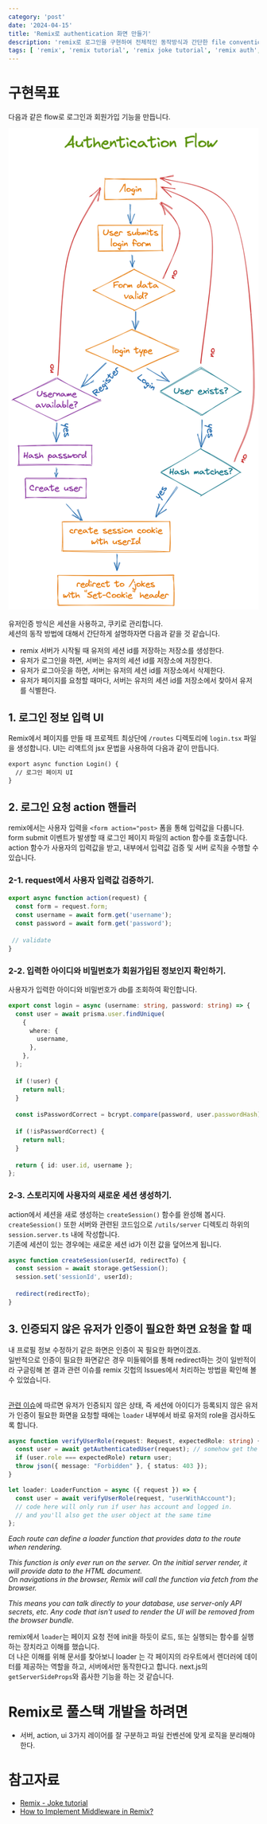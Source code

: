 ```yaml
---
category: 'post'
date: '2024-04-15'
title: 'Remix로 authentication 화면 만들기'
description: 'remix로 로그인을 구현하여 전체적인 동작방식과 간단한 file convention을 알아보았습니다.'
tags: [ 'remix', 'remix tutorial', 'remix joke tutorial', 'remix auth', 'remix authentication']
---
```


# 구현목표
다음과 같은 flow로 로그인과 회원가입 기능을 만듭니다.<br />

<img alt="auth-flow" src="./auth-flow.png" />

유저인증 방식은 세션을 사용하고, 쿠키로 관리합니다.<br/>
세션의 동작 방법에 대해서 간단하게 설명하자면 다음과 같을 것 같습니다.<br/>
- remix 서버가 시작될 때 유저의 세션 id를 저장하는 저장소를 생성한다.
- 유저가 로그인을 하면, 서버는 유저의 세션 id를 저장소에 저장한다.
- 유저가 로그아웃을 하면, 서버는 유저의 세션 id를 저장소에서 삭제한다.
- 유저가 페이지를 요청할 때마다, 서버는 유저의 세션 id를 저장소에서 찾아서 유저를 식별한다.

## 1. 로그인 정보 입력 UI
Remix에서 페이지를 만들 때 프로젝트 최상단에 `/routes` 디렉토리에 `login.tsx` 파일을 생성합니다.
UI는 리액트의 jsx 문법을 사용하여 다음과 같이 만듭니다.
```tsx
export async function Login() {
  // 로그인 페이지 UI
}
```

## 2. 로그인 요청 action 핸들러
remix에서는 사용자 입력을 `<form action="post>` 폼을 통해 입력값을 다룹니다.<br />
form submit 이벤트가 발생할 때 로그인 페이지 파일의 action 함수를 호출합니다.<br />
action 함수가 사용자의 입력값을 받고, 내부에서 입력값 검증 및 서버 로직을 수행할 수 있습니다.<br />

### 2-1. request에서 사용자 입력값 검증하기.

```ts
export async function action(request) {
  const form = request.form;
  const username = await form.get('username');
  const password = await form.get('password');
 
 // validate
}
```

### 2-2. 입력한 아이디와 비밀번호가 회원가입된 정보인지 확인하기.
사용자가 입력한 아이디와 비밀번호가 db를 조회하여 확인합니다.

```ts
export const login = async (username: string, password: string) => {
  const user = await prisma.user.findUnique(
    {
      where: {
        username,
      },
    },
  );

  if (!user) {
    return null;
  }

  const isPasswordCorrect = bcrypt.compare(password, user.passwordHash);

  if (!isPasswordCorrect) {
    return null;
  }

  return { id: user.id, username };
};
```


### 2-3. 스토리지에 사용자의 새로운 세션 생성하기.
action에서 세션을 새로 생성하는 `createSession()` 함수를 완성해 봅시다. `createSession()` 또한 서버와 관련된 코드임으로 `/utils/server` 디렉토리 하위의 `session.server.ts` 내에 작성합니다.<br/>
기존에 세션이 있는 경우에는 새로운 세션 id가 이전 값을 덮어쓰게 됩니다.

```ts
async function createSession(userId, redirectTo) {
  const session = await storage.getSession();
  session.set('sessionId', userId);

  redirect(redirectTo);
}
```

## 3. 인증되지 않은 유저가 인증이 필요한 화면 요청을 할 때
내 프로필 정보 수정하기 같은 화면은 인증이 꼭 필요한 화면이겠죠.<br/>
일반적으로 인증이 필요한 화면같은 경우 미들웨어를 통해 redirect하는 것이 일반적이라 구글링해 본 결과 관련 이슈를 remix 깃헙의 Issues에서 처리하는 방법을 확인해 볼 수 있었습니다.<br><br>


[관련 이슈](https://github.com/remix-run/remix/discussions/1432)에 따르면 유저가 인증되지 않은 상태, 즉 세션에 아이디가 등록되지 않은 유저가 인증이 필요한 화면을 요청할 때에는 `loader` 내부에서 바로 유저의 role을 검사하도록 합니다.<br />


```ts
async function verifyUserRole(request: Request, expectedRole: string) {
  const user = await getAuthenticatedUser(request); // somehow get the user
  if (user.role === expectedRole) return user;
  throw json({ message: "Forbidden" }, { status: 403 });
}
```

```ts
let loader: LoaderFunction = async ({ request }) => {
  const user = await verifyUserRole(request, "userWithAccount");
  // code here will only run if user has account and logged in.
  // and you'll also get the user object at the same time
};
```

_Each route can define a loader function that provides data to the route when rendering._<br>

_This function is only ever run on the server. On the initial server render, it will provide data to the HTML document._<br>
_On navigations in the browser, Remix will call the function via fetch from the browser._<br>

_This means you can talk directly to your database, use server-only API secrets, etc. Any code that isn't used to render the UI will be removed from the browser bundle._<br>

remix에서 `loader`는 페이지 요청 전에 init을 하듯이 로드, 또는 실행되는 함수를 실행하는 장치라고 이해를 했습니다.<br>
더 나은 이해를 위해 문서를 찾아보니 loader 는 각 페이지의 라우트에서 렌더러에 데이터를 제공하는 역할을 하고,
서버에서만 동작한다고 합니다. next.js의 `getServerSideProps`와 흡사한 기능을 하는 것 같습니다.

# Remix로 풀스택 개발을 하려면
- 서버, action, ui 3가지 레이어를 잘 구분하고 파일 컨벤션에 맞게 로직을 분리해야한다.

# 참고자료
- [Remix - Joke tutorial](https://remix.run/docs/en/main/tutorials/jokes#authentication)
- [How to Implement Middleware in Remix?](https://github.com/remix-run/remix/discussions/1432)